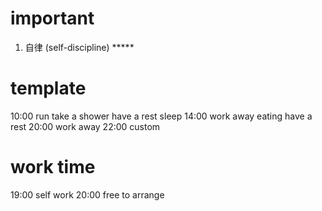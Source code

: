 # important
1. 自律 (self-discipline) *****


# template

10:00   run 
        take a  shower 
        have a rest 
        sleep 
14:00   work away 
        eating 
        have a rest 
20:00   work away 
22:00   custom


# work time 

19:00  self work 
20:00  free to arrange 